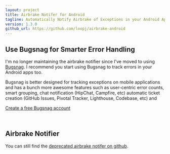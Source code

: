 ```yaml
---
layout: project
title: Airbrake Notifer for Android
tagline: Automatically Notify Airbrake of Exceptions in your Android App
version: 1.3.0
github_url: https://github.com/loopj/airbrake-android
---
```



Use Bugsnag for Smarter Error Handling
--------------------------------------

I'm no longer maintaining the airbrake notifier since I've moved to using
[Bugsnag](https://bugsnag.com). I recommend you start using Bugsnag to
track errors in your Android apps too.

Bugsnag is better designed for tracking exceptions on mobile applications
and has a bunch more awesome features such as user-centric error counts,
smart grouping, chat notification (HipChat, Campfire, etc) automatic ticket
creation (GitHub Issues, Pivotal Tracker, Lighthouse, Codebase, etc) and


[Create a free Bugsnag account](https://bugsnag.com)


&nbsp;


Airbrake Notifier
----------------

You can still find the [deprecated airbrake notifer on github](https://github.com/loopj/airbrake-android).
